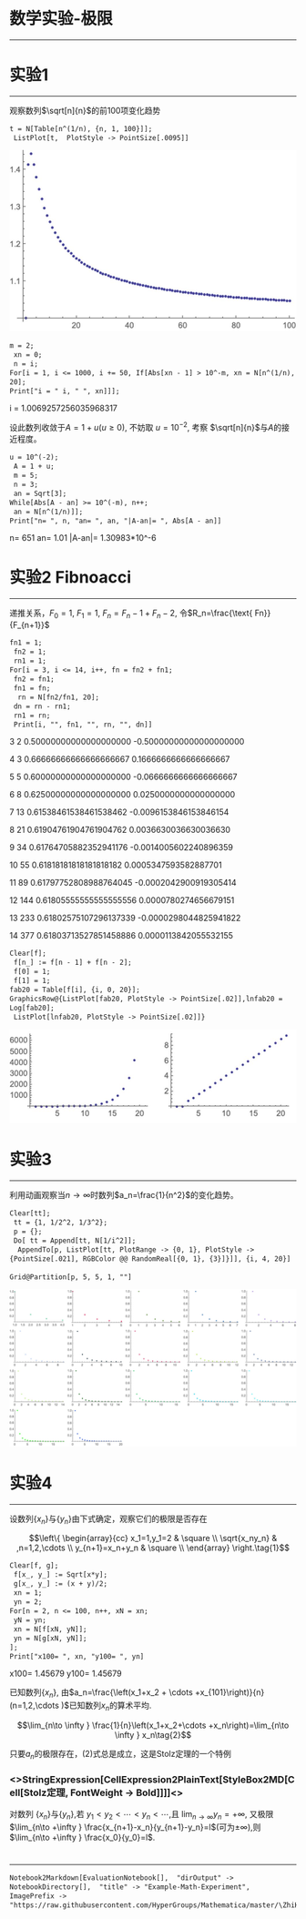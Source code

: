 # 数学实验-极限
---


# 实验1
---


观察数列$\sqrt[n]{n}$的前$100$项变化趋势

    t = N[Table[n^(1/n), {n, 1, 100}]];
     ListPlot[t,  PlotStyle -> PointSize[.0095]]

![OutputCell](Example-Math-Experiment/resource/Example-Math-Experiment_5.jpg)

    m = 2;
     xn = 0;
     n = i;
    For[i = 1, i <= 1000, i += 50, If[Abs[xn - 1] > 10^-m, xn = N[n^(1/n), 20];
    Print["i = " i, " ", xn]]];
    

i =  1.0069257256035968317

设此数列收敛于$A=1+u(u\geq 0)$, 不妨取 $u=10^{-2}$, 考察 $\sqrt[n]{n}$与$A$的接近程度。

    u = 10^(-2);
     A = 1 + u;
     m = 5;
     n = 3;
     an = Sqrt[3];
    While[Abs[A - an] >= 10^(-m), n++;
     an = N[n^(1/n)]];
    Print["n= ", n, "an= ", an, "|A-an|= ", Abs[A - an]]

   n= 651   an= 1.01    |A-an|= 1.30983*10^-6

# 实验2 Fibnoacci
---


递推关系，$F_0=1$, $F_1=1$, $F_n=F_n-1+F_n-2$, 令$R_n=\frac{\text{ Fn}}{F_{n+1}}$

    fn1 = 1;
     fn2 = 1;
     rn1 = 1;
    For[i = 3, i <= 14, i++, fn = fn2 + fn1;
     fn2 = fn1;
     fn1 = fn;
      rn = N[fn2/fn1, 20];
     dn = rn - rn1;
     rn1 = rn;
     Print[i, "", fn1, "", rn, "", dn]]

3    2     0.50000000000000000000      -0.50000000000000000000

4    3     0.66666666666666666667      0.1666666666666666667

5    5     0.60000000000000000000      -0.0666666666666666667

6    8     0.62500000000000000000      0.0250000000000000000

7    13     0.61538461538461538462      -0.0096153846153846154

8    21     0.61904761904761904762      0.0036630036630036630

9    34     0.61764705882352941176      -0.0014005602240896359

10    55     0.61818181818181818182      0.0005347593582887701

11    89     0.61797752808988764045      -0.0002042900919305414

12    144     0.61805555555555555556      0.0000780274656679151

13    233     0.61802575107296137339      -0.0000298044825941822

14    377     0.61803713527851458886      0.0000113842055532155

    Clear[f];
     f[n_] := f[n - 1] + f[n - 2];
     f[0] = 1;
     f[1] = 1;
    fab20 = Table[f[i], {i, 0, 20}];
    GraphicsRow@{ListPlot[fab20, PlotStyle -> PointSize[.02]],lnfab20 = Log[fab20];
     ListPlot[lnfab20, PlotStyle -> PointSize[.02]]}

![OutputCell](Example-Math-Experiment/resource/Example-Math-Experiment_27.jpg)

# 实验3
---


利用动画观察当$n\to \infty$时数列$a_n=\frac{1}{n^2}$的变化趋势。

    Clear[tt];
     tt = {1, 1/2^2, 1/3^2};
     p = {};
     Do[ tt = Append[tt, N[1/i^2]];
      AppendTo[p, ListPlot[tt, PlotRange -> {0, 1}, PlotStyle -> {PointSize[.021], RGBColor @@ RandomReal[{0, 1}, {3}]}]], {i, 4, 20}]

    Grid@Partition[p, 5, 5, 1, ""]

![OutputCell](Example-Math-Experiment/resource/Example-Math-Experiment_32.jpg)

# 实验4
---


设数列$\left\{x_n\right\}$与$\left\{y_n\right\}$由下式确定，观察它们的极限是否存在

$$\left\{
\begin{array}{cc}
 x_1=1,y_1=2 & \square  \\
 \sqrt{x_ny_n} & ,n=1,2,\cdots  \\
 y_{n+1}=x_n+y_n & \square  \\
\end{array}
\right.\tag{1}$$

    Clear[f, g];
     f[x_, y_] := Sqrt[x*y];
     g[x_, y_] := (x + y)/2;
     xn = 1;
     yn = 2;
    For[n = 2, n <= 100, n++, xN = xn;
     yN = yn;
     xn = N[f[xN, yN]];
     yn = N[g[xN, yN]];
    ];
    Print["x100= ", xn, "y100= ", yn]

x100= 1.45679    y100= 1.45679

已知数列$\left\{x_n\right\}$, 由$a_n=\frac{\left(x_1+x_2 + \cdots  +x_{101}\right)}{n}(n=1,2,\cdots )$已知数列$x_n$的算术平均.

$$\lim_{n\to \infty } \frac{1}{n}\left(x_1+x_2+\cdots +x_n\right)=\lim_{n\to \infty } x_n\tag{2}$$

只要$a_n$的极限存在，(2)式总是成立，这是Stolz定理的一个特例

### <>StringExpression[CellExpression2PlainText[StyleBox2MD[Cell[Stolz定理, FontWeight -> Bold]]]]<>


对数列 $\left\{x_n\right\}$与$\left\{y_n\right\}$,若 $y_1<y_2<\cdots <y_n<\cdots ,$且 $\lim_{n\to \infty } y_n=+\infty$, 又极限
$\lim_{n\to +\infty } \frac{x_{n+1}-x_n}{y_{n+1}-y_n}=l$(可为$\pm \infty$),则$\lim_{n\to +\infty } \frac{x_0}{y_0}=l$.

# 
---


    Notebook2Markdown[EvaluationNotebook[],  "dirOutput" -> NotebookDirectory[],  "title" -> "Example-Math-Experiment",  ImagePrefix -> "https://raw.githubusercontent.com/HyperGroups/Mathematica/master/\ZhiHu/PlayingMathematica/MathExperiment"]